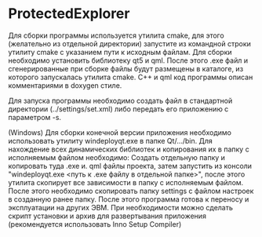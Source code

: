 # ProtectedExplorer
Для сборки программы используется утилита cmake, для этого (желательно из отдельной директории) 
запустите из командной строки утилиту cmake с указанием пути к исходным файлам. 
Для сборки необходимо установить библиотеку qt5 и qml. После этого .exe файл и сгенерированные 
при сборке файлы будут размещены в каталоге, из которого запускалась утилита cmake.
C++ и qml код программы описан комментариями в doxygen стиле.

Для запуска программы необходимо создать файл в стандартной директории (../settings/set.xml) 
либо передать его приложению с параметром -s.

(Windows)
Для сборки конечной версии приложения необходимо использовать утилиту windeployqt.exe в папке Qt/.../bin.
Для нахождение всех динамических библиотек и копирования их в папку с исполняемым файлом необходимо:
Создать отдельную папку и копировать туда .exe и. qml файлы проекта, затем запустить из консоли
"windeployqt.exe <путь к .exe файлу в отдельной папке>", после этого утилита скопирует все зависимости 
в папку с исполняемым файлом. После этого необходимо скопировать папку settings с файлом настроек в 
созданную ранее папку. После этого программа готова к переносу и эксплуатации на других ЭВМ. При необходимости можно
сделать скрипт установки и архив для развертывания приложения (рекомендуется использовать Inno Setup Compiler)
